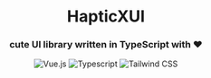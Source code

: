 <div align="center">

# HapticXUI
### cute UI library written in TypeScript with :heart:

![Vue.js](https://img.shields.io/badge/Vue.js-35495E?style=for-the-badge&logo=vue.js&logoColor=4FC08D)
![Typescript](https://img.shields.io/badge/TypeScript-35495E?style=for-the-badge&logo=typescript&logoColor=4FC08D)
![Tailwind CSS](https://img.shields.io/badge/Tailwind%20CSS-35495E?style=for-the-badge&logo=tailwindcss&logoColor=4FC08D)

</div>
